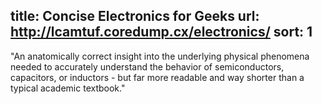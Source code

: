 title: Concise Electronics for Geeks
url: http://lcamtuf.coredump.cx/electronics/
sort: 1
---
"An anatomically correct insight into the underlying physical phenomena needed to accurately understand the behavior of semiconductors, capacitors, or inductors - but far more readable and way shorter than a typical academic textbook."
